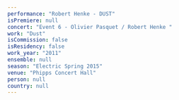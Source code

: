 ```yaml
---
performance: "Robert Henke - DUST"
isPremiere: null
concert: "Event 6 - Olivier Pasquet / Robert Henke "
work: "Dust"
isCommission: false
isResidency: false
work_year: "2011"
ensemble: null
season: "Electric Spring 2015"
venue: "Phipps Concert Hall"
person: null
country: null
---
```


